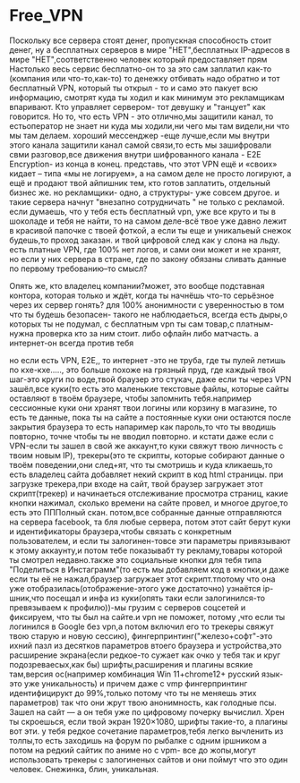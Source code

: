# Free_VPN
Поскольку  все сервера стоят денег, пропускная способность стоит денег, ну а бесплатных серверов в мире "НЕТ",бесплатных IP-адресов в мире "НЕТ",соответственно человек который предоставляет прям Настолько весь сервис бесплатно-он то за это сам заплатил как-то (компания или что-то,как-то) то денежку отбивать надо обратно и тот бесплатный  VPN, который ты открыл - то и само это пакует всю информацию, смотрят куда ты ходил и как минимум это рекламщикам впаривают. Кто управляет сервером- тот девушку и "танцует" как говорится. Но то, что есть VPN - это отлично,мы защитили канал, то естьоператор не знает ни куда мы ходили,ни чего мы там видели,ни что мы там делаем. хороший мессенджер -еще лучше,если мы внутри этого канала защитили канал самой связи,то есть мы зашифровали свми разговор,все движения внутри шифрованного канала - Е2Е Encryption- из конца в конец.
представь, что этот VPN ещё и «своих» кидает – типа «мы не логируем», а на самом деле не просто логируют, а ещё и продают твой айпишник тем, кто готов заплатить, отдельный бизнес же.
но рекламщики- одно, а структуры- уже совсем другое. и такие сервера начнут "внезапно сотрудничать " не только с рекламой. если думаешь, что у тебя есть бесплатный vpn, уже все круто и ты в шоколаде и тебя не найти, то на самом деле-всё твое уже давно лежит в красивой папочке с твоей фоткой, а если ты еще и уникальеый снежок будешь,то проход заказан. и твой цифровой след как у слона на льду.  есть платные  VPN, где 100% нет логов,  и сами они может и не хранят, но если у них сервера в стране, где по закону обязаны сливать данные по первому требованию–то смысл?

Опять же, кто владелец компании?может, это вообще подставная контора, которая только и ждёт, когда ты начнёшь что-то серьёзное через их сервер гонять?
для 100% анонимности с уверенностью в том что ты будешь безопасен- такого не наблюдаеться, всегда есть дыры,о которых ты не подумал, с бесплатным vpn ты сам товар,с платным- нужна проверка кто за ним стоит. либо офлайн либо матчасть. а интернет-он всегда против тебя

но если есть VPN, E2E,, то интернет -это не труба, где ты пулей летишь по кхе-кхе....., это больше похоже на грязный пруд, где каждый твой шаг-это круги по воде,твой браузер это стукач, даже если ты через VPN зашёл,все куки(то есть это маленькие текстовые файлы, которые сайты оставляют в твоём браузере, чтобы запомнить тебя.например сессионные куки они хранят твои логины или корзину в магазине, то есть те данные, пока ты на сайте а постоянные куки они остаются после закрытия браузера то есть напаример как пароль,то что ты вводишь повторно, точне чтобы ты не вводил повторно. и кстати даже если с VPN-если ты зашел в свой же аккаунт,то куки свяжут твою личность с твоим новым IP), трекеры(это те скрипты, которые собирают данные о твоём поведении,они след+ят, что ты смотришь и куда кликаешь,то есть владелец сайта добавляет некий скрипт в код html страницы. при загрузке трекера,при входе на сайт, твой браузер загружает этот скрипт(трекер) и начинаеться отслеживание просмотра страниц, какие кнопки нажимал, сколько времени на сайте провел, и многое другое,то есть это ПППолный скан. потом,все собранные данные отправляются на сервера facebook, та бля любые сервера, потом этот сайт берут куки  и идентификаторы браузера,чтобы связать с конкретным пользователем, и если ты залогинен-товсе эти параметры привязывают к этому аккаунту,и потом тебе показывабт ту рекламу,товары которой ты смотрел недавно.также это социальные кнопки для тебя типа "Поделиться в Инстаграмм"(то есть мы добавляем код в  кнопки,и даже если ты её не нажал,браузер загружает этот скрипт.тпотому что она  уже отобразилась(отображение-этого уже достаточно) узнаётся ip-шник,что посещал и инфа из куки(опять таки если залогинился-то превязываем к профилю))-мы грузим с серверов соцсетей и фиксируем, что ты был на сайте.и vpn  не поможет, потому ,что если ты логинился в Google без vpn,а потом включил его то трекеры свяжут твою старую и новую сессию), фингерпринтинг("железо+софт"-это ихний пазл из десятков параметров втоего браузера и устройства,это расширение экрана(если редкое-то сужает как очко у тебя так и круг подозреваесых,как бы) шрифты,расширения и плагины всякие там,версия ос(например комбинация Win 11+chrome12+ русский язык-это уже уникальность) и причем даже с vmp фингерпринтинг идентифицирукт до 99%,только потому что ты не меняешь этих параметров) так что они жрут твою анонимность, как голодные псы. Зашел на сайт — а он тебя уже по цифровому почерку вычислил. Хрен ты скроешься, если твой экран 1920×1080, шрифты такие-то, а плагины вот эти. у тебя редкое сочетание параметров,тебя легко вычленить из толпы,то есть заходишь на форум по рыбалке с одним ipшником а потом на редкий сайтик по аниме но с vpm- все до жопы,могут использовать трекеры с залогиненых сайтов и они поймут что это один человек. Снежинка, блин, уникальная.